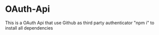 # OAuth-Api
This is a OAuth Api that use Github as third party authenticator
"npm i" to install all dependencies
